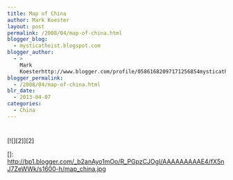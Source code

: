 ```yaml
---
title: Map of China
author: Mark Koester
layout: post
permalink: /2008/04/map-of-china.html
blogger_blog:
  - mysticatheist.blogspot.com
blogger_author:
  - >
    Mark
    Koesterhttp://www.blogger.com/profile/05861682097171256854mysticatheist@gmail.com
blogger_permalink:
  - /2008/04/map-of-china.html
blr_date:
  - 2013-04-07
categories:
  - China
---
```

# 

[![][2]][2]

 []: http://bp1.blogger.com/_b2anAyo1mOo/R_PGpzCJOgI/AAAAAAAAAE4/fX5nJ7ZeWWk/s1600-h/map_china.jpg
